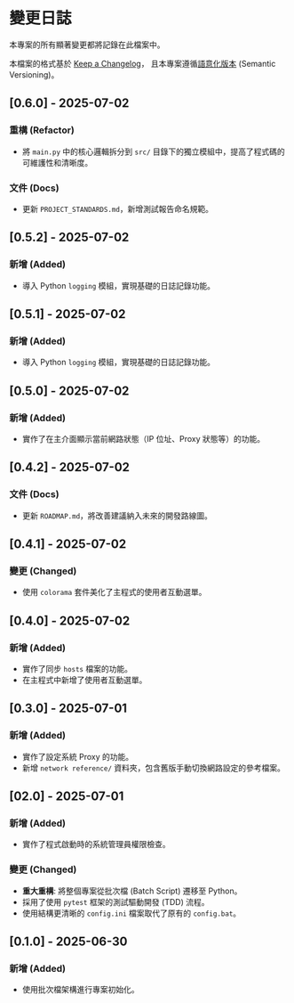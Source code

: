 # 變更日誌

本專案的所有顯著變更都將記錄在此檔案中。

本檔案的格式基於 [Keep a Changelog](https://keepachangelog.com/zh-TW/1.1.0/)，
且本專案遵循[語意化版本](https://semver.org/lang/zh-TW/) (Semantic Versioning)。

## [0.6.0] - 2025-07-02

### 重構 (Refactor)
- 將 `main.py` 中的核心邏輯拆分到 `src/` 目錄下的獨立模組中，提高了程式碼的可維護性和清晰度。

### 文件 (Docs)
- 更新 `PROJECT_STANDARDS.md`，新增測試報告命名規範。

## [0.5.2] - 2025-07-02

### 新增 (Added)
- 導入 Python `logging` 模組，實現基礎的日誌記錄功能。

## [0.5.1] - 2025-07-02

### 新增 (Added)
- 導入 Python `logging` 模組，實現基礎的日誌記錄功能。

## [0.5.0] - 2025-07-02

### 新增 (Added)
- 實作了在主介面顯示當前網路狀態（IP 位址、Proxy 狀態等）的功能。

## [0.4.2] - 2025-07-02

### 文件 (Docs)
- 更新 `ROADMAP.md`，將改善建議納入未來的開發路線圖。

## [0.4.1] - 2025-07-02

### 變更 (Changed)
- 使用 `colorama` 套件美化了主程式的使用者互動選單。

## [0.4.0] - 2025-07-02

### 新增 (Added)
- 實作了同步 `hosts` 檔案的功能。
- 在主程式中新增了使用者互動選單。

## [0.3.0] - 2025-07-01

### 新增 (Added)
- 實作了設定系統 Proxy 的功能。
- 新增 `network reference/` 資料夾，包含舊版手動切換網路設定的參考檔案。

## [02.0] - 2025-07-01

### 新增 (Added)
- 實作了程式啟動時的系統管理員權限檢查。

### 變更 (Changed)
- **重大重構**: 將整個專案從批次檔 (Batch Script) 遷移至 Python。
- 採用了使用 `pytest` 框架的測試驅動開發 (TDD) 流程。
- 使用結構更清晰的 `config.ini` 檔案取代了原有的 `config.bat`。

## [0.1.0] - 2025-06-30

### 新增 (Added)
- 使用批次檔架構進行專案初始化。